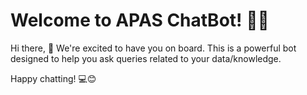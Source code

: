 # Welcome to APAS ChatBot! 🚀🤖

Hi there, 👋 We're excited to have you on board. This is a powerful bot designed to help you ask queries related to your data/knowledge. 

Happy chatting! 💻😊

